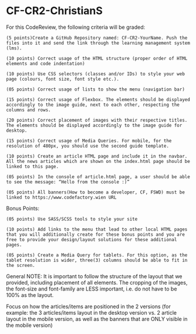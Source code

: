 # CF-CR2-ChristianS

For this CodeReview, the following criteria will be graded:

    (5 points)Create a GitHub Repository named: CF-CR2-YourName. Push the files into it and send the link through the learning management system (lms). 

    (10 points) Correct usage of the HTML structure (proper order of HTML elements and code indentation)

    (10 points) Use CSS selectors (classes and/or IDs) to style your web page (colours, font size, font style etc.).

    (05 points) Correct usage of lists to show the menu (navigation bar)

    (15 points) Correct usage of Flexbox. The elements should be displayed accordingly to the image guide, next to each other, respecting the columns and rows.

    (20 points) Correct placement of images with their respective titles. The elements should be displayed accordingly to the image guide for desktop. 

    (15 points) Correct usage of Media Queries. For mobile, for the resolution of 480px, you should use the second guide template.

    (10 points) Create an article HTML page and include it in the navbar. All the news articles which are shown on the index.html page should be linked to this page. 

    (05 points) In the console of article.html page, a user should be able to see the message: “Hello from the console :)”

    (05 points) All banners(How to become a developer, CF, FSWD) must be linked to https://www.codefactory.wien URL

Bonus Points:

    (05 points) Use SASS/SCSS tools to style your site

    (10 points) Add links to the menu that lead to other local HTML pages that you will additionally create for these bonus points and you are free to provide your design/layout solutions for these additional pages. 

    (05 points) Create a Media Query for tablets. For this option, as the tablet resolution is wider, three(3) columns should be able to fit in the screen. 

General NOTE: It is important to follow the structure of the layout that we provided, including placement of all elements. The cropping of the images, the font-size and font-family are LESS important, i.e. do not have to be 100% as the layout. 

Focus on how the articles/items are positioned in the 2 versions (for example: the 3 articles/items layout in the desktop version vs. 2 article layout in the mobile version, as well as the banners that are ONLY visible in the mobile version)
